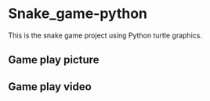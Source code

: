 # Snake_game-python

This is the snake game project using Python turtle graphics.

## Game play picture



## Game play video

